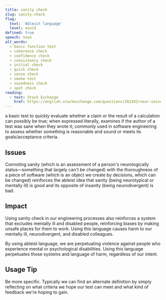 ```yaml
---
title: sanity check
slug: sanity-check
flag:
  text: 'Ableist language'
  level: avoid
defined: true
speech: noun
alt_words:
  - basic function test
  - coherence check
  - confidence check
  - consistency check
  - initial check
  - quick check
  - sense check
  - smoke test
  - soundness check
  - spot check
reading:
  - text: Stack Exchange
    href: https://english.stackexchange.com/questions/282282/near-universally-applicable-alternative-to-sanity-check
---
```


 a basic test to quickly evaluate whether a claim or the result of a calculation can possibly be true; when expressed literally, examines if the author of a test was sane when they wrote it; commonly used in software engineering to assess whether something is reasonable and sound or meets its goals/acceptance criteria.

## Issues

Connoting sanity (which is an assessment of a person's neurologically status—something that largely can't be changed) with the thoroughness of a piece of software (which is an object we create by decisions, which can be changed) reinforces the ableist idea that sanity (being neurotypical or mentally ill) is good and its opposite of insanity (being neurodivergent) is bad.

## Impact

Using sanity check in our engineering processes also reinforces a system that excludes mentally ill and disabled people, reinforcing biases by making unsafe places for them to work. Using this language causes harm to our mentally ill, neurodivergent, and disabled colleagues.

By using ableist language, we are perpetuating violence against people who experience mental or psychological disabilities. Using this language perpetuates those systems and language of harm, regardless of our intent.

## Usage Tip

Be more specific. Typically we can find an alternate definition by simply reflecting on what criteria we hope our test can meet and what kind of feedback we're hoping to gain.
